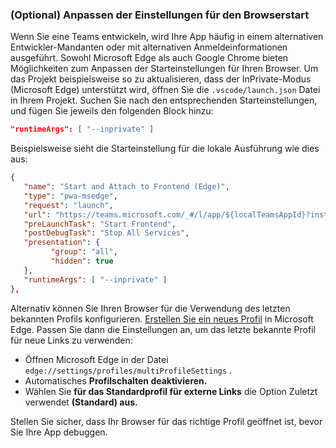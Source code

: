 ### <a name="optional-adjust-your-browser-launch-settings"></a>(Optional) Anpassen der Einstellungen für den Browserstart

Wenn Sie eine Teams entwickeln, wird Ihre App häufig in einem alternativen Entwickler-Mandanten oder mit alternativen Anmeldeinformationen ausgeführt.  Sowohl Microsoft Edge als auch Google Chrome bieten Möglichkeiten zum Anpassen der Starteinstellungen für Ihren Browser.  Um das Projekt beispielsweise so zu aktualisieren, dass der InPrivate-Modus (Microsoft Edge) unterstützt wird, öffnen Sie die `.vscode/launch.json` Datei in Ihrem Projekt.  Suchen Sie nach den entsprechenden Starteinstellungen, und fügen Sie jeweils den folgenden Block hinzu:

``` json
"runtimeArgs": [ "--inprivate" ]
```

Beispielsweise sieht die Starteinstellung für die lokale Ausführung wie dies aus:

``` json
{
   "name": "Start and Attach to Frontend (Edge)",
   "type": "pwa-msedge",
   "request": "launch",
   "url": "https://teams.microsoft.com/_#/l/app/${localTeamsAppId}?installAppPackage=true",
   "preLaunchTask": "Start Frontend",
   "postDebugTask": "Stop All Services",
   "presentation": {
         "group": "all",
         "hidden": true
   },
   "runtimeArgs": [ "--inprivate" ]
},
```

Alternativ können Sie Ihren Browser für die Verwendung des letzten bekannten Profils konfigurieren. [Erstellen Sie ein neues Profil](https://support.microsoft.com/topic/sign-in-and-create-multiple-profiles-in-microsoft-edge-df94e622-2061-49ae-ad1d-6f0e43ce6435) in Microsoft Edge.  Passen Sie dann die Einstellungen an, um das letzte bekannte Profil für neue Links zu verwenden:

- Öffnen Microsoft Edge in der Datei `edge://settings/profiles/multiProfileSettings` .
- Automatisches **Profilschalten deaktivieren.**
- Wählen Sie **für das Standardprofil für externe Links** die Option Zuletzt verwendet **(Standard) aus.**

Stellen Sie sicher, dass Ihr Browser für das richtige Profil geöffnet ist, bevor Sie Ihre App debuggen.
